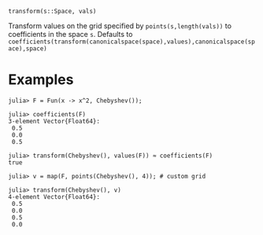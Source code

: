```
transform(s::Space, vals)
```

Transform values on the grid specified by `points(s,length(vals))` to coefficients in the space `s`. Defaults to `coefficients(transform(canonicalspace(space),values),canonicalspace(space),space)`

# Examples

```jldoctest
julia> F = Fun(x -> x^2, Chebyshev());

julia> coefficients(F)
3-element Vector{Float64}:
 0.5
 0.0
 0.5

julia> transform(Chebyshev(), values(F)) ≈ coefficients(F)
true

julia> v = map(F, points(Chebyshev(), 4)); # custom grid

julia> transform(Chebyshev(), v)
4-element Vector{Float64}:
 0.5
 0.0
 0.5
 0.0
```
